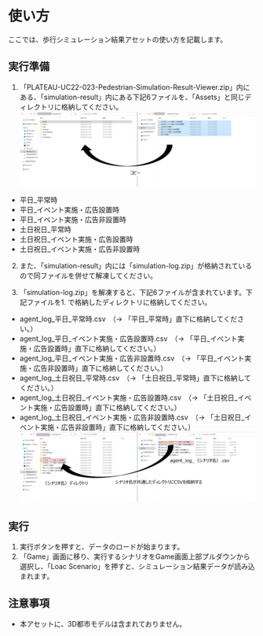 # 使い方
ここでは、歩行シミュレーション結果アセットの使い方を記載します。

## 実行準備
1. 「PLATEAU-UC22-023-Pedestrian-Simulation-Result-Viewer.zip」内にある、「simulation-result」内にある下記6ファイルを、「Assets」と同じディレクトリに格納してください。
![](../images/folder-copy.png)
- 平日_平常時
- 平日_イベント実施・広告設置時
- 平日_イベント実施・広告非設置時
- 土日祝日_平常時
- 土日祝日_イベント実施・広告設置時
- 土日祝日_イベント実施・広告非設置時

2. また、「simulation-result」内には「simulation-log.zip」が格納されているので同ファイルを併せて解凍してください。

3. 「simulation-log.zip」を解凍すると、下記6ファイルが含まれています。下記ファイルを1. で格納したディレクトリに格納してください。
- agent_log_平日_平常時.csv　（-> 「平日_平常時」直下に格納してください。）
- agent_log_平日_イベント実施・広告設置時.csv　（-> 「平日_イベント実施・広告設置時」直下に格納してください。）
- agent_log_平日_イベント実施・広告非設置時.csv　（-> 「平日_イベント実施・広告非設置時」直下に格納してください。）
- agent_log_土日祝日_平常時.csv　（-> 「土日祝日_平常時」直下に格納してください。）
- agent_log_土日祝日_イベント実施・広告設置時.csv　（-> 「土日祝日_イベント実施・広告設置時」直下に格納してください。）
- agent_log_土日祝日_イベント実施・広告非設置時.csv　（-> 「土日祝日_イベント実施・広告非設置時」直下に格納してください。）
![](../images/csv_copy.png)

## 実行
1. 実行ボタンを押すと、データのロードが始まります。
2. 「Game」画面に移り、実行するシナリオをGame画面上部プルダウンから選択し、「Loac Scenario」を押すと、シミュレーション結果データが読み込まれます。

## 注意事項
- 本アセットに、3D都市モデルは含まれておりません。
